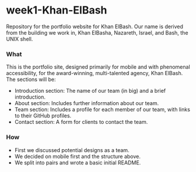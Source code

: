 # week1-Khan-ElBash

Repository for the portfolio website for Khan ElBash. Our name is derived from the
building we work in, Khan ElBasha, Nazareth, Israel, and Bash, the UNIX shell.

### What
This is the portfolio site, designed primarily for mobile and with phenomenal accessibility,
for the award-winning, multi-talented agency, Khan ElBash.
The sections will be:
- Introduction section: The name of our team (in big) and a brief introduction.
- About section: Includes further information about our team.
- Team section: Includes a profile for each member of our team, with links to their GitHub profiles.
- Contact section: A form for clients to contact the team.

### How
- First we discussed potential designs as a team.
- We decided on mobile first and the structure above.
- We split into pairs and wrote a basic initial README.
